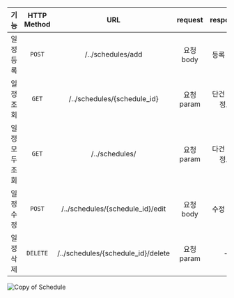 |    기능    | HTTP Method |                URL                 | request  | response |       상태 코드        |
|:--------:|:-----------:|:----------------------------------:|:--------:|:--------:|:------------------:|
|  일정 등록   |   `POST`    |         /../schedules/add          | 요청 body  |  등록 정보   |     200: 정상등록      |
|  일정 조회   |    `GET`    |    /../schedules/{schedule_id}     | 요청 param | 단건 응답 정보 |     200: 정상조회      |
| 일정 모두 조회 |    `GET`    |           /../schedules/           | 요청 param | 다건 응답 정보 |     200: 정상조회      |
|  일정 수정   |   `POST`    |  /../schedules/{schedule_id}/edit  | 요청 body  |  수정 정보   |     200: 정상수정      |
|  일정 삭제   |  `DELETE`   | /../schedules/{schedule_id}/delete | 요청 param |    -     |     200: 정상삭제      |

![Copy of Schedule](https://github.com/user-attachments/assets/f912a0a9-4ca0-44fb-9c37-abdf6e842a8e)
